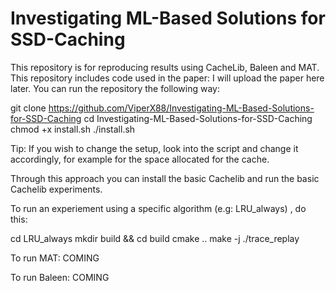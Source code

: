 # Investigating ML-Based Solutions for SSD-Caching
This repository is for reproducing results using CacheLib, Baleen and MAT. This repository includes code used in the paper: I will upload the paper here later.
You can run the repository the following way:

git clone https://github.com/ViperX88/Investigating-ML-Based-Solutions-for-SSD-Caching
cd Investigating-ML-Based-Solutions-for-SSD-Caching
chmod +x install.sh
./install.sh

Tip: If you wish to change the setup, look into the script and change it accordingly, for example for the space allocated for the cache.


Through this approach you can install the basic Cachelib and run the basic Cachelib experiments.

To run an experiement using a specific algorithm (e.g: LRU_always) , do this:

cd LRU_always
mkdir build && cd build
cmake ..
make -j
./trace_replay


To run MAT:
COMING


To run Baleen:
COMING




